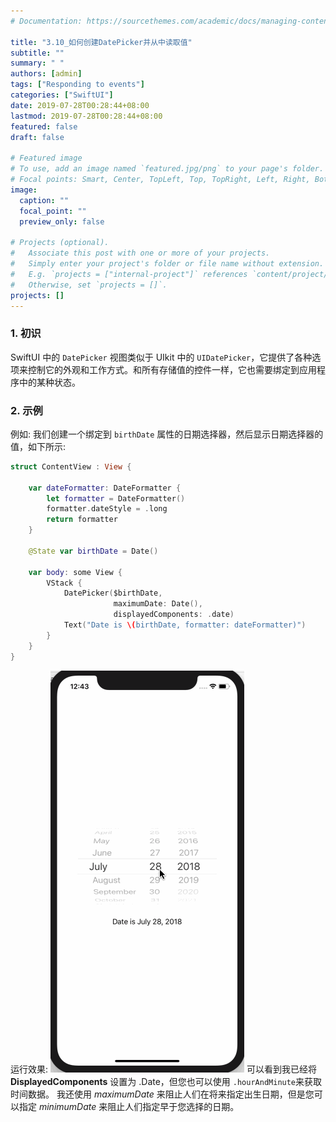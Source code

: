 ```yaml
---
# Documentation: https://sourcethemes.com/academic/docs/managing-content/

title: "3.10_如何创建DatePicker并从中读取值"
subtitle: ""
summary: " "
authors: [admin]
tags: ["Responding to events"]
categories: ["SwiftUI"]
date: 2019-07-28T00:28:44+08:00
lastmod: 2019-07-28T00:28:44+08:00
featured: false
draft: false

# Featured image
# To use, add an image named `featured.jpg/png` to your page's folder.
# Focal points: Smart, Center, TopLeft, Top, TopRight, Left, Right, BottomLeft, Bottom, BottomRight.
image:
  caption: ""
  focal_point: ""
  preview_only: false

# Projects (optional).
#   Associate this post with one or more of your projects.
#   Simply enter your project's folder or file name without extension.
#   E.g. `projects = ["internal-project"]` references `content/project/deep-learning/index.md`.
#   Otherwise, set `projects = []`.
projects: []
---
```

<!-- more -->
### 1. 初识
SwiftUI 中的 `DatePicker` 视图类似于 UIkit 中的 `UIDatePicker`，它提供了各种选项来控制它的外观和工作方式。和所有存储值的控件一样，它也需要绑定到应用程序中的某种状态。

### 2. 示例
例如: 我们创建一个绑定到 `birthDate` 属性的日期选择器，然后显示日期选择器的值，如下所示:
```swift
struct ContentView : View {
    
    var dateFormatter: DateFormatter {
        let formatter = DateFormatter()
        formatter.dateStyle = .long
        return formatter
    }
    
    @State var birthDate = Date()
    
    var body: some View {
        VStack {
            DatePicker($birthDate,
                       maximumDate: Date(),
                       displayedComponents: .date)
            Text("Date is \(birthDate, formatter: dateFormatter)")
        }
    }
}
```
运行效果:
![datepicker_select_birthdate](img/datepicker_select_birthdate.gif "Select birth date")
可以看到我已经将 **DisplayedComponents** 设置为 .Date，但您也可以使用 `.hourAndMinute`来获取时间数据。
我还使用 _maximumDate_ 来阻止人们在将来指定出生日期，但是您可以指定 _minimumDate_ 来阻止人们指定早于您选择的日期。 